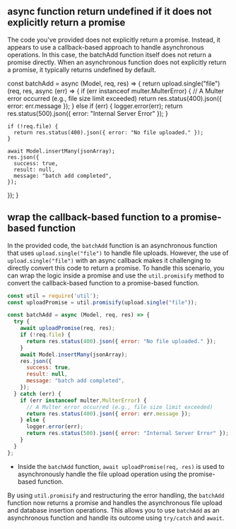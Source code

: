 ## async function return undefined if it does not explicitly return a promise

The code you've provided does not explicitly return a promise. Instead, it appears to use a callback-based approach to handle asynchronous operations. In this case, the batchAdd function itself does not return a promise directly.
When an asynchronous function does not explicitly return a promise, it typically returns undefined by default. 

const batchAdd = async (Model, req, res) => {
  return upload.single("file")(req, res, async (err) => {
    if (err instanceof multer.MulterError) {
      // A Multer error occurred (e.g., file size limit exceeded)
      return res.status(400).json({ error: err.message });
    } else if (err) {
      logger.error(err);
      return res.status(500).json({ error: "Internal Server Error" });
    }

    if (!req.file) {
      return res.status(400).json({ error: "No file uploaded." });
    }

    await Model.insertMany(jsonArray);
    res.json({
      success: true,
      result: null,
      message: "batch add completed",
    });
  });
}


## wrap the callback-based function to a promise-based function
In the provided code, the `batchAdd` function is an asynchronous function that uses `upload.single("file")` to handle file uploads. However, the use of `upload.single("file")` with an async callback makes it challenging to directly convert this code to return a promise.
To handle this scenario, you can wrap the logic inside a promise and use the `util.promisify` method to convert the callback-based function to a promise-based function. 

```javascript
const util = require('util');
const uploadPromise = util.promisify(upload.single("file"));

const batchAdd = async (Model, req, res) => {
  try {
    await uploadPromise(req, res);
    if (!req.file) {
      return res.status(400).json({ error: "No file uploaded." });
    }
    await Model.insertMany(jsonArray);
    res.json({
      success: true,
      result: null,
      message: "batch add completed",
    });
  } catch (err) {
    if (err instanceof multer.MulterError) {
      // A Multer error occurred (e.g., file size limit exceeded)
      return res.status(400).json({ error: err.message });
    } else {
      logger.error(err);
      return res.status(500).json({ error: "Internal Server Error" });
    }
  }
};
```

- Inside the `batchAdd` function, `await uploadPromise(req, res)` is used to asynchronously handle the file upload operation using the promise-based function.

By using `util.promisify` and restructuring the error handling, the `batchAdd` function now returns a promise and handles the asynchronous file upload and database insertion operations. This allows you to use `batchAdd` as an asynchronous function and handle its outcome using `try/catch` and `await`.
